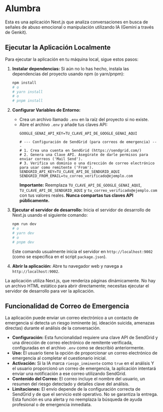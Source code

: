 # Alumbra

Esta es una aplicación Next.js que analiza conversaciones en busca de señales de abuso emocional o manipulación utilizando IA (Gemini a través de Genkit).

## Ejecutar la Aplicación Localmente

Para ejecutar la aplicación en tu máquina local, sigue estos pasos:

1.  **Instalar dependencias:**
    Si aún no lo has hecho, instala las dependencias del proyecto usando npm (o yarn/pnpm):
    ```bash
    npm install
    # o
    # yarn install
    # o
    # pnpm install
    ```

2.  **Configurar Variables de Entorno:**
    *   Crea un archivo llamado `.env` en la raíz del proyecto si no existe.
    *   Abre el archivo `.env` y añade tus claves API:
        ```dotenv
        GOOGLE_GENAI_API_KEY=TU_CLAVE_API_DE_GOOGLE_GENAI_AQUI

        # --- Configuración de SendGrid (para correos de emergencia) ---
        # 1. Crea una cuenta en SendGrid (https://sendgrid.com/)
        # 2. Genera una Clave API. Asegúrate de darle permisos para enviar correos ('Mail Send').
        # 3. Verifica un dominio o una dirección de correo electrónico para usar como remitente ('From').
        SENDGRID_API_KEY=TU_CLAVE_API_DE_SENDGRID_AQUI
        SENDGRID_FROM_EMAIL=tu_correo_verificado@ejemplo.com
        ```
        **Importante:** Reemplaza `TU_CLAVE_API_DE_GOOGLE_GENAI_AQUI`, `TU_CLAVE_API_DE_SENDGRID_AQUI` y `tu_correo_verificado@ejemplo.com` con tus valores reales. **Nunca compartas tus claves API públicamente.**

3.  **Ejecutar el servidor de desarrollo:**
    Inicia el servidor de desarrollo de Next.js usando el siguiente comando:
    ```bash
    npm run dev
    # o
    # yarn dev
    # o
    # pnpm dev
    ```
    Este comando usualmente inicia el servidor en `http://localhost:9002` (como se especifica en el script `package.json`).

4.  **Abrir la aplicación:**
    Abre tu navegador web y navega a `http://localhost:9002`.

La aplicación utiliza Next.js, que renderiza páginas dinámicamente. No hay un archivo HTML estático para abrir directamente; necesitas ejecutar el servidor de desarrollo para ver la aplicación.

## Funcionalidad de Correo de Emergencia

La aplicación puede enviar un correo electrónico a un contacto de emergencia si detecta un riesgo inminente (ej. ideación suicida, amenazas directas) durante el análisis de la conversación.

*   **Configuración:** Esta funcionalidad requiere una clave API de SendGrid y una dirección de correo electrónico de remitente verificada, configuradas en el archivo `.env` como se describió anteriormente.
*   **Uso:** El usuario tiene la opción de proporcionar un correo electrónico de emergencia al completar el cuestionario inicial.
*   **Activación:** Si la IA marca `riesgo_inminente` como `true` en el análisis Y el usuario proporcionó un correo de emergencia, la aplicación intentará enviar una notificación a ese correo utilizando SendGrid.
*   **Contenido del Correo:** El correo incluye el nombre del usuario, un resumen del riesgo detectado y detalles clave del análisis.
*   **Limitaciones:** El envío depende de la configuración correcta de SendGrid y de que el servicio esté operativo. No se garantiza la entrega. Esta función es una alerta y no reemplaza la búsqueda de ayuda profesional o de emergencia inmediata.
